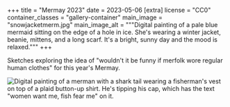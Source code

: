 +++
title = "Mermay 2023"
date = 2023-05-06
[extra]
license = "CC0"
container_classes = "gallery-container"
main_image = "snowjacketmerm.jpg"
main_image_alt = """Digital painting of a pale blue mermaid
sitting on the edge of a hole in ice.
She's wearing a winter jacket, beanie, mittens, and a long scarf.
It's a bright, sunny day and the mood is relaxed."""
+++

Sketches exploring the idea of
"wouldn't it be funny if merfolk wore regular human clothes"
for this year's Mermay.

<!-- more -->

![Digital painting of a merman with a shark tail
wearing a fisherman's vest on top of a plaid button-up shirt.
He's tipping his cap, which has the text 
"women want me, fish fear me" on it.](fishermerm.jpg)
